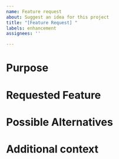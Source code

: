```yaml
---
name: Feature request
about: Suggest an idea for this project
title: "[Feature Request] "
labels: enhancement
assignees: ''

---
```


# Purpose
<!--- Describe *why* you would like this feature.-->
<!---If your feature is related to a problem, provide a clear and concise description of what the problem is. <!-- Ex. I'm always frustrated when [...] -->


# Requested Feature
<!--- A clear and concise description of what you want to happen. -->


# Possible Alternatives
<!--- A clear and concise description of any alternative solutions or features you've considered. -->


# Additional context
<!--- Add any other context or screenshots about the feature request here. -->
